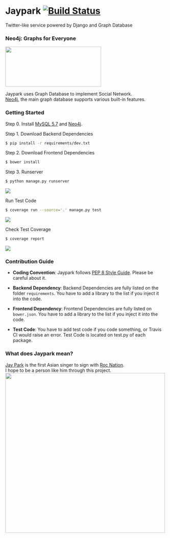 # Jaypark [![Build Status](https://travis-ci.com/sinwoobang/Jaypark.svg?token=s64m3rayQnZ6TWPqxtrG&branch=master)](https://travis-ci.com/sinwoobang/Jaypark)
Twitter-like service powered by Django and Graph Database

### Neo4j: Graphs for Everyone
<img src="https://go.neo4j.com/rs/710-RRC-335/images/neo4j_logo.png?_ga=2.73466580.718215210.1555340602-745702593.1554483956" width="300" height="125"><br>

Jaypark uses Graph Database to implement Social Network.<br>
[Neo4j](https://github.com/neo4j/neo4j), the main graph database supports various built-in features.

### Getting Started
Step 0. Install [MySQL 5.7](https://dev.mysql.com/downloads/windows/installer/5.7.html) and [Neo4j](https://neo4j.com/download-center/).

Step 1. Download Backend Dependencies
```bash
$ pip install -r requirements/dev.txt

```


Step 2. Download Frontend Dependencies
```bash
$ bower install

```

Step 3. Runserver
```bash
$ python manage.py runserver

```
<img src="https://d2xnludi9sh0zl.cloudfront.net/photo/profile/f19a02702d344730b39bd350ac04d237">

Run Test Code
```bash
$ coverage run --source='.' manage.py test

```
<img src="https://d2xnludi9sh0zl.cloudfront.net/photo/profile/aeffd787e54445d8a44aef8a083b580d">

Check Test Coverage
```bash
$ coverage report

```
<img src="https://d2xnludi9sh0zl.cloudfront.net/photo/profile/432f264d60fe4e5885fe007995c68825">

### Contribution Guide
* **Coding Convention**: Jaypark follows [PEP 8 Style Guide](https://www.python.org/dev/peps/pep-0008/). Please be careful about it.

* **Backend Dependency**: Backend Dependencies are fully listed on the folder `requirements`. You have to add a library to the list if you inject it into the code.

* **Frontend Dependency**: Frontend Dependencies are fully listed on `bower.json`. You have to add a library to the list if you inject it into the code.

* **Test Code**: You have to add test code if you code something, or Travis CI would raise an error. Test Code is located on test.py of each package.

### What does Jaypark mean?
[Jay Park](https://rocnation.com/jay-park/) is the first Asian singer to sign with [Roc Nation](https://rocnation.com/).<br>
I hope to be a person like him through this project.
<br><img src="https://www.allkpop.com/upload/2018/05/af_org/28173717/Jay-Park.jpg" width="500">

